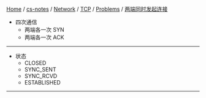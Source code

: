 [Home](https://mengxianbin.github.io) /
[cs-notes](https://mengxianbin.github.io/cs-notes/site) /
[Network](https://mengxianbin.github.io/cs-notes/site/Network) /
[TCP](https://mengxianbin.github.io/cs-notes/site/Network/TCP) /
[Problems](https://mengxianbin.github.io/cs-notes/site/Network/TCP/Problems) /
[两端同时发起连接](https://mengxianbin.github.io/cs-notes/site/Network/TCP/Problems/%E4%B8%A4%E7%AB%AF%E5%90%8C%E6%97%B6%E5%8F%91%E8%B5%B7%E8%BF%9E%E6%8E%A5)

* 四次通信
    * 两端各一次 SYN
    * 两端各一次 ACK

---

* 状态
    * CLOSED
    * SYNC_SENT
    * SYNC_RCVD
    * ESTABLISHED

---
